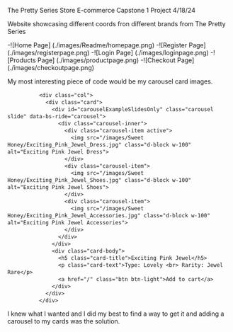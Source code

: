The Pretty Series Store
E-commerce Capstone 1 Project 4/18/24

Website showcasing different coords fron different brands from The Pretty Series

-![Home Page] (./images/Readme/homepage.png)
-![Register Page] (./images/registerpage.png)
-![Login Page] (./images/loginpage.png)
-![Products Page] (./images/productpage.png)
-![Checkout Page] (./images/checkoutpage.png)

My most interesting piece of code would be my carousel card images.

              <div class="col">
                <div class="card">
                  <div id="carouselExampleSlidesOnly" class="carousel slide" data-bs-ride="carousel">
                    <div class="carousel-inner">
                      <div class="carousel-item active">
                        <img src="/images/Sweet Honey/Exciting_Pink_Jewel_Dress.jpg" class="d-block w-100" alt="Exciting Pink Jewel Dress">
                      </div>
                      <div class="carousel-item">
                        <img src="/images/Sweet Honey/Exciting_Pink_Jewel_Shoes.jpg" class="d-block w-100" alt="Exciting Pink Jewel Shoes">
                      </div>
                      <div class="carousel-item">
                        <img src="/images/Sweet Honey/Exciting_Pink_Jewel_Accessories.jpg" class="d-block w-100" alt="Exciting Pink Jewel Accessories">
                      </div>
                    </div>
                  </div>
                  <div class="card-body">
                    <h5 class="card-title">Exciting Pink Jewel</h5>
                    <p class="card-text">Type: Lovely <br> Rarity: Jewel Rare</p>
                    <a href="/" class="btn btn-light">Add to cart</a>
                  </div>
                </div>
              </div>

I knew what I wanted and I did my best to find a way to get it and adding a carousel to my cards was the solution. 